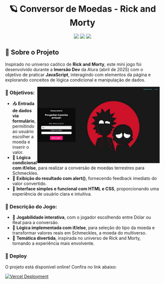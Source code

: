 # <h1 align="center"> 🪐 Conversor de Moedas - Rick and Morty

<p align="center">
  <img src="https://img.shields.io/badge/JavaScript-F7DF1E?style=for-the-badge&logo=javascript&logoColor=black">
  <img src="https://img.shields.io/badge/HTML5-E34F26?style=for-the-badge&logo=html5&logoColor=white">
  <img src="https://img.shields.io/badge/CSS-239120?&style=for-the-badge&logo=css3&logoColor=white">
</p>

## 🚀 Sobre o Projeto

Inspirado no universo caótico de **Rick and Morty**, este mini jogo foi desenvolvido durante a **Imersão Dev** da Alura (abril de 2025) com o objetivo de praticar **JavaScript**, interagindo com elementos da página e explorando conceitos de lógica condicional e manipulação de dados. 

<img align="right" alt="coding-gif" width="400" src="https://github.com/ErikaCZanin/jogoRick_Escolhaspersonagem/blob/main/download.png">

### 📌 Objetivos:  
- 📤 **Entrada de dados via formulário**, permitindo ao usuário escolher a moeda e inserir o valor.  
- 🔁 **Lógica condicional com if/else**, para realizar a conversão de moedas terrestres para Schmeckles.  
- 📣 **Exibição do resultado com alert()**, fornecendo feedback imediato do valor convertido.  
- 🎨 **Interface simples e funcional com HTML e CSS**, proporcionando uma experiência de usuário clara e intuitiva.

### 📝 Descrição do Jogo:  
- 🌱 **Jogabilidade interativa**, com o jogador escolhendo entre Dólar ou Real para a conversão.  
- 🧠 **Lógica implementada com if/else**, para seleção do tipo da moeda e transformar valores reais em Schmeckles, a moeda do multiverso.  
- 🚀 **Temática divertida**, inspirada no universo de Rick and Morty, tornando a experiência mais envolvente.

### 💫 Deploy  
O projeto está disponível online! Confira no link abaixo:  

[![Vercel Deployment](https://img.shields.io/badge/Vercel-Deployed-black?style=for-the-badge&logo=vercel&logoColor=white)](https://jogo-rick-escolhaspersonagem.vercel.app)  
